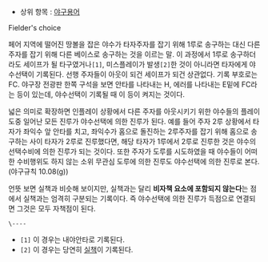   * 상위 항목 : [야구용어](%EC%95%BC%EA%B5%AC%EC%9A%A9%EC%96%B4.md)  

Fielder's choice

페어 지역에 떨어진 땅볼을 잡은 야수가 타자주자를 잡기 위해 1루로 송구하는 대신 다른 주자를 잡기 위해 다른 베이스로 송구하는 것을 이르는
말. 이 과정에서 1루로 송구하더라도 세이프가 될 타구였거나`[1]`, 미스플레이가 발생`[2]`한 것이 아니라면 타자에게 야수선택이
기록된다. 선행 주자들이 아웃이 되건 세이프가 되건 상관없다. 기록 부호로는 FC. 야구장 전광판 한쪽 구석을 보면 안타를 나타내는 H,
에러를 나타내는 E밑에 FC라는 등이 있는데, 야수선택이 기록될 때 이 등이 켜지는 것이다.

넓은 의미로 확장하면 인플레이 상황에서 다른 주자를 아웃시키기 위한 야수들의 플레이 도중 일어난 모든 진루가 야수선택에 의한 진루가 된다.
예를 들어 주자 2루 상황에서 타자가 좌익수 앞 안타를 치고, 좌익수가 홈으로 돌진하는 2루주자를 잡기 위해 홈으로 송구하는 사이 타자가
2루로 진루했다면, 해당 타자가 1루에서 2루로 진루한 것은 야수의 선택수비에 의한 진루가 되는 것이다. 또한 주자가 도루를 시도하였을 때
야수들이 어떠한 수비행위도 하지 않는 소위 무관심 도루에 의한 진루도 야수선택에 의한 진루로 본다.(야구규칙 10.08(g))

언뜻 보면 실책과 비슷해 보이지만, 실책과는 달리 **비자책 요소에 포함되지 않는다**는 점에서 실책과는 엄격히 구분되는 기록이다. 즉
야수선택에 의한 진루가 득점으로 연결되면 그것은 모두 자책점이 된다.

`\----`

  * `[1]` 이 경우는 내야안타로 기록된다.
  * `[2]` 이 경우는 당연히 [실책](%EC%8B%A4%EC%B1%85#s-2.md)이 기록된다.

